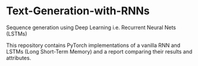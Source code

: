 # Text-Generation-with-RNNs
Sequence generation using Deep Learning i.e. Recurrent Neural Nets (LSTMs) 

This repository contains PyTorch implementations of a vanilla RNN and LSTMs (Long Short-Term Memory) and a report comparing their results and attributes.

